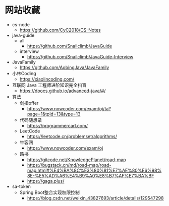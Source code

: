 # 网站收藏
- cs-node
  - https://github.com/CyC2018/CS-Notes
- java-guide
  - all
    - https://github.com/Snailclimb/JavaGuide
  - interview
    - https://github.com/Snailclimb/JavaGuide-Interview
- JavaFamily
  - https://github.com/AobingJava/JavaFamily
- 小林Coding
  - https://xiaolincoding.com/
- 互联网 Java 工程师进阶知识完全扫盲
  - https://doocs.github.io/advanced-java/#/
- 算法
  - 剑指offer
    - https://www.nowcoder.com/exam/oj/ta?page=1&tpId=13&type=13
  - 代码随想录
    - https://programmercarl.com/
  - LeetCode
    - https://leetcode.cn/problemset/algorithms/
  - 牛客网
    - https://www.nowcoder.com/exam/oj
  - 路书
    - https://gitcode.net/KnowledgePlanet/road-map
    - https://bugstack.cn/md/road-map/road-map.html#%E4%BA%8C%E3%80%81%E7%AE%80%E6%98%8E-%E5%AD%A6%E4%B9%A0%E8%B7%AF%E7%BA%BF
    - https://gaga.plus/
- sa-token
  - Spring Boot整合实现权限控制
    - https://blog.csdn.net/weixin_43827693/article/details/129547298

